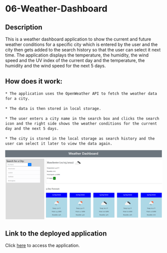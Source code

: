 # 06-Weather-Dashboard

## Description

This is a weather dashboard application to show the current and future weather conditions for a specific city which is entered by the user and the city then gets added to the search history so that the user can select it next time. The application displays the temperature, the humidity, the wind speed and the UV index of the current day and the temperature, the humidity and the wind speed for the next 5 days.  

## How does it work:

    * The application uses the OpenWeather API to fetch the weather data for a city.

    * The data is then stored in local storage.

    * The user enters a city name in the search box and clicks the search icon and the right side shows the weather conditions for the current day and the next 5 days.

    * The city is stored in the local storage as search history and the user can select it later to view the data again.

![Weather Dashboard](/assets/images/weather-dashboard.png)

## Link to the deployed application

Click [here](https://sghosh17.github.io/06-Weather-Dashboard-Homework/) to access the application.

